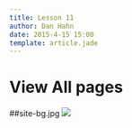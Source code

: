 ```yaml
---
title: Lesson 11
author: Dan Hahn
date: 2015-4-15 15:00
template: article.jade
---
```


# View All pages



##site-bg.jpg
![](images-final/site-bg.jpg)